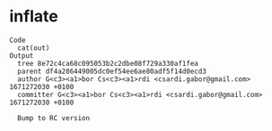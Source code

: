 # inflate

    Code
      cat(out)
    Output
      tree 8e72c4ca68c095053b2c2dbe08f729a330af1fea
      parent df4a286449005dc0ef54ee6ae80adf5f14d0ecd3
      author G<c3><a1>bor Cs<c3><a1>rdi <csardi.gabor@gmail.com> 1671272030 +0100
      committer G<c3><a1>bor Cs<c3><a1>rdi <csardi.gabor@gmail.com> 1671272030 +0100
      
      Bump to RC version

